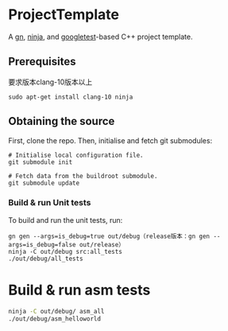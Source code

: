 ProjectTemplate
===============

A [gn](https://gn.googlesource.com/gn),
[ninja](https://github.com/ninja-build/ninja), and
[googletest](https://github.com/google/googletest)-based C++ project template.

Prerequisites
-------------

要求版本clang-10版本以上

```
sudo apt-get install clang-10 ninja
```




Obtaining the source
--------------------

First, clone the repo. Then, initialise and fetch git submodules:

    # Initialise local configuration file.
    git submodule init
    
    # Fetch data from the buildroot submodule.
    git submodule update



### Build & run Unit tests

To build and run the unit tests, run:

    gn gen --args=is_debug=true out/debug（release版本：gn gen --args=is_debug=false out/release）
    ninja -C out/debug src:all_tests
    ./out/debug/all_tests



# Build & run asm tests

```bash
ninja -C out/debug/ asm_all
./out/debug/asm_helloworld
```

